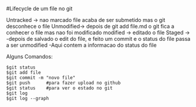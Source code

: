 #Lifecycle de um file no git

Untracked -> nao marcado file acaba de ser submetido mas o git desconhece o file
Unmodified-> depois de git add file.md  o git fica a conhecer o file mas nao foi modificado
modified  -> editado o file 
Staged    -> -depois de salvado o edit do file, e feito um commit e o status do file passa a ser
	      unmodified
	     -Aqui contem a informacao do status do file


Alguns Comandos:

	$git status
	$git add file
	$git commit -m "novo file"
	$git push      #para fazer upload no github
	$git status    #para ver o estado no git
	$git log
	$git log --graph
